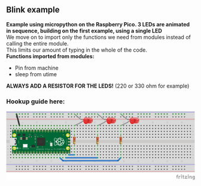 ## Blink example
**Example using micropython on the Raspberry Pico. 3 LEDs are animated in sequence, building on the first example, using a single LED** <br />
We move on to import only the functions we need from modules instead of calling the entire module.<br /> 
This limits our amount of typing in the whole of the code.<br />
**Functions imported from modules:**
- Pin from machine
- sleep from utime

**ALWAYS ADD A RESISTOR FOR THE LEDS!** (220 or 330 ohm for example)

### Hookup guide here:
![schematic](RPi-led-chase.png)

